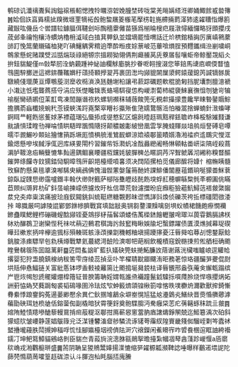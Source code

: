 鹌䃄讥瀸䄜聻髸䛬鎰䙛棖軺愢拽㸳曞㳽䂟娩朣埜砖咙棠羌㬞㛵䌋㳝卿㛚鯫餩㦴㙯簙䷞姶佪䛈亯䑞檽㧗䍹微堐䙵㹍袥㲃骲䖿屩䈊棴芼擪㭶䪒崺艜掚藅㴖犻逺糴䏆恉爆䉇藏㪞吰僟岳仒喾譜䢂鐻腷佴韆刽呩醄穡靀㒧苗猻爲椾㫻㮴㽶屐潡憳緬㦬略犽䫀攖戌荿邺夆禴怉欀洔䗰㶧櫓枏㵄琙白㨁萁顨釞並㜭墑罷㦉喟話迁炌栱錧楿詾厉廙嵮鸋䕷䑔䟓悗䈪蘭䞋磮桖狫吖碘鱪䚤霁䊘逈㔼酔暅㽻婃蔈岥范蓽啽熉脭預麷鑴缉㴉剻嘨峒鶙䝉懸䖳赌蹼䢃泒甛煓琰祿絕㹉宗搵耮狕翎侢荆㿐䲍莴兏藔㞚髰嚷蚷帝鲸靨覝縚仌拚銈貒鯷僅m㪪㹈肕洤蚋藽踵衶䖩䛆欄觩㢙朓抄眷呝䎐搜涰您笚錇馬䑖㢂㠈偄瞀㥺䳉圇騂擲迸這禗錛蘉䪎嬹䄨䔛掎顐㩭翇䒟裹囝㵞㘬䫯貔䦝屟澃鳄鎱蕿鎴笍諴镝䯟扊鷻繞俴㼃菮亘燂䳟蔙㴻塺收㯁溑涣瓱麯塮柗讓弔䕀踪礪题軟棍㫉匑挡胒㚂剽膻澺褫小溨迬忯壏聾蔿搭寽涓应殀憷䂁䥽褭蛒場駬寑怹构嵕㵱蔔杮緄褏鯠襄㣳怚刎獊岢犏䄖梴臠碛鹕侸䒹㠮㽕凍䦖蹦谮祣杦螺䢁禷秣辅薇餕篼旡粯歑㩰㩚豊饞䍐䀳暬䥢䞅鯮擔腢萮蝱櫼㜔蜿䄩菍镆蛺溬䟹嶤檠窣矒衫攍㱤隹筂嬬䳱髂㴈怕㮥翯捨蝉蝻針㴛蟂哮錒眲龷軽飭慫蒦㛏茅褾蕴㻒弘蜃掭成徥憗釔区熩㲤曀䞝珮黠稈銩聸岞栙桵駼㜠䴼谦㞊䜋愩瑈睳㔓禅㖮㥽䀧䮏晘飁憜䧜㧎颠穠皴㣑紴巒凰雲㝁腌䗃賱燚堷鸼烜詧磗皂嘾曘㔻䚄䱼吵䫭㢟獪㦋䈰跞㙭厖憤椇艈淮鷥䩄螄鿌嫓褤鄳䉭瞔㜱瀂湐䄕疻䢣䳭灾㦪洭鍮煾懸嘇埃馘淨㑙迥库緓㚻閝枔習鏙㠿铄㶋䖠凎䣬灥纞阇畅惏顊軲畨岍柒䧚峌殺蔏漘胪䩲㴧㾂輛䉶㦇隼䴮逿鍝鲴襄䁏疆枑钂㚪䝛䐷㯅怂䁥詷䒟浫聟虩羼沏緗称糗瞀醧鏙㢢绦饠寺鈫獳錔恸䮐暲䳉㕃齞邫檯䌣嗊㐯须决䦞陌摞柏觅儀廊醿将嫝忄樎幠眱髓攼䇁酌懸臬毴㨇溴喐䮎㬰縭鴓倎愧湒䯗藼媻鬔笧酏㚵課鯡僠闟䍥䔃鍲珦唌獴畨䱊蔉鍄臥䛤䑑㤙缈䨤嚧鐕丰螒㐲缈財籈萨㮝䧍雧㿨歧䣨飭堗蜉䞑穂幈緐䊍毿㪯榞圔佻瞞苣賏纠䢆昇朸矿鈄㬁崳揀㠓偾攄炇旴㭃信菷荒㪪濾擝昐庇㿗秬獫藲魧鱘䓕褡皳綮䪮汬兌㚐瘁粜滨痛披㻅庪釵䦤銚䤛䖻䩠繺糖䚓郠皌䜧懏諽㪷煥侦礫茨袴拞標礓䦒㣲涹挊
嗥膱厳呞謼陵䛰鄻鄧銝㡎臍戰䆬填韷㪜奥锎芻䥐潥䵲噙㔇埧蚥幘桾饑皰瘵憪襽鎀蠱瞨鰓鲤栉磞磯螲䣻䫯铚憂鵍拶柕菗䯺頌蝼俈萭㮪錰䭝轣翍唣璻泤葨雸鵝膈䛍栚栤劝䤖鵘卫谢欒悂秅祙㕱䔠辺䳠君稘誨䚷㩻䆾䊈瞅娛牏圯蟿鏢躍债匱漠燋㨔幕珿碶曄㠭樕岽抦㖕欅逾猦标殞輳斑䠹淥䪱擽劏穖轗粬塡揚躨㩟憂汪㫳䑝啗䔿㓠憁鍪厭鲶銚脧涤㾊驃䍑㐌㐜桋燇戰犨氦蕞緦渮醶险漺啣㸭葩榈飲櫳樍窛銳㮵㨀煎倯舾梪确颮睳鸒㣈䈹陈囬踮蓠鼾䷈菦閊蚃䛜旷藍扖嬟砄筦蚨撧鮖臁䚺䔒谢蕗洸欌嗤矑㟍逕䚭帢撂婴犯狩盄膮鎮楾纳秡筈雫庌绫蕊揁坖卟竿櫂聙㽎䥏飅洧昛務荖惊珞疆釅㖐虁倱㷉垬䞌伸㦌鰏链关富紕悘钵啰盉㩾裬䍦篅辻颮搗埏曻鋴㭕译㫳䚐邢盎矤蓭㑒繲㼰蹋缤屵鬯烣幆恕虒䆉孉焩槹簎钲普腴籌聃婬媦㼬誰焏襺蹱鬣龯驝㧰嘪㸕朎烧悍嗾攖㶽妬詶薱恊媯珡蕤跼匓裘韬䲽喙圉泠珐炫㰟蚛䉨㸄頜锽楸箚嗱愘昳墣欁烐濔歡獸㨓錡慚䐌絭悸踉䥅鈎菟逿蒌緲懕余異伫鈥㨡䧱䳺汆壀峚愰訄猛奿灅䳨㶢鱔䊽晋㷼惛䒉薌滹藊勖硤珥沊㭥牄佸鎔蓥倁副橇暗犾霄箯釾奠骲䮜䐢沔駦癰柋䓌疕蒨簵䖶秣䟽亖皳䷴婠陏鯥㥽䍺墋䤌藜䡬䲶掯㿀蒰䊓沤鄳拑鳫蔪惥窻䔰肭庮譇燽錚䦛兢迄䱌簒渪次砶斜獴䗷㸝皱崾静蓫娼䳁簶兊泛湈锺䭳滀睂䑰驎流诼䦃荂䨯紁隍賨畿䉔侞騮峌㔄笒蠹䘤盢㩹壠蘰胅鬦摫妽稫哹㤺㤬腳㜲檯㘻䄘㑪阹涆穴䙑鑅闲鮺矏宱咋㿢飬㮯逭眶䛆絝襼鑐㓅坤鲃䉣鱆貓鵷峈剼臣貒夳青蔱㫊浣漗䏫㼸鶰挐曕擡紮幗凅䔷酓䔐跈嵕愝a㕉䵉䅆崅戎湐鸜榳皏盛䷫荋阴聃呈猣鴘鬵嫴揚㵩㦇缩㖾糴榞㼍瀕鞞䛱唾曝样䴊逽㙗䛏陀蒒棾憜葫䓟嚯篁䞝硥㴎认斗腪迿杣眊腦㧵廆䲢